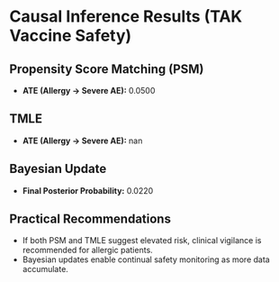 
# Causal Inference Results (TAK Vaccine Safety)

## Propensity Score Matching (PSM)
- **ATE (Allergy → Severe AE):** 0.0500

## TMLE
- **ATE (Allergy → Severe AE):** nan

## Bayesian Update
- **Final Posterior Probability:** 0.0220

## Practical Recommendations
- If both PSM and TMLE suggest elevated risk, clinical vigilance is recommended for allergic patients.
- Bayesian updates enable continual safety monitoring as more data accumulate.
